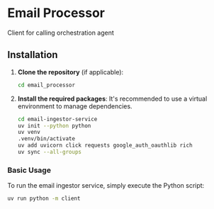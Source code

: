 # Email Processor

Client for calling orchestration agent

## Installation

1.  **Clone the repository** (if applicable):
    ```bash
    cd email_processor
    ```

2.  **Install the required packages**:
    It's recommended to use a virtual environment to manage dependencies.

    ```bash
    cd email-ingestor-service
    uv init --python python
    uv venv
    .venv/bin/activate
    uv add uvicorn click requests google_auth_oauthlib rich
    uv sync --all-groups
    ```

### Basic Usage

To run the email ingestor service, simply execute the Python script:

```bash
uv run python -m client